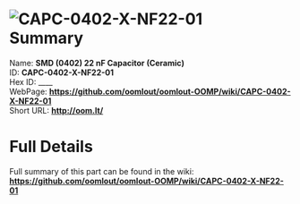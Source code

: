 
![CAPC-0402-X-NF22-01](https://github.com/oomlout/oomlout-OOMP/blob/master/parts/CAPC-0402-X-NF22-01/CAPC-0402-X-NF22-01_420.jpg)   
Summary
=================
  
Name: __SMD (0402) 22 nF Capacitor (Ceramic)__    
ID: __CAPC-0402-X-NF22-01__   
Hex ID: ____   
WebPage: __https://github.com/oomlout/oomlout-OOMP/wiki/CAPC-0402-X-NF22-01__   
Short URL: __http://oom.lt/__   

Full Details
==========================
Full summary of this part can be found in the wiki:   
__https://github.com/oomlout/oomlout-OOMP/wiki/CAPC-0402-X-NF22-01__    


